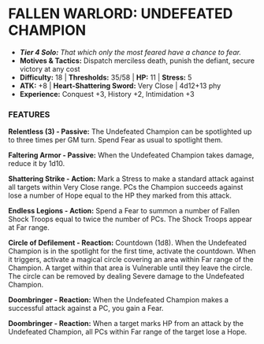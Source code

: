 # FALLEN WARLORD: UNDEFEATED CHAMPION

- ***Tier 4 Solo:*** *That which only the most feared have a chance to fear.*
- **Motives & Tactics:** Dispatch merciless death, punish the defiant, secure victory at any cost
- **Difficulty:** 18 | **Thresholds:** 35/58 | **HP:** 11 | **Stress:** 5
- **ATK:** +8 | **Heart-Shattering Sword:** Very Close | 4d12+13 phy
- **Experience:** Conquest +3, History +2, Intimidation +3

### FEATURES

**Relentless (3) - Passive:** The Undefeated Champion can be spotlighted up to three times per GM turn. Spend Fear as usual to spotlight them.

**Faltering Armor - Passive:** When the Undefeated Champion takes damage, reduce it by 1d10.

**Shattering Strike - Action:** Mark a Stress to make a standard attack against all targets within Very Close range. PCs the Champion succeeds against lose a number of Hope equal to the HP they marked from this attack.

**Endless Legions - Action:** Spend a Fear to summon a number of Fallen Shock Troops equal to twice the number of PCs. The Shock Troops appear at Far range.

**Circle of Defilement - Reaction:** Countdown (1d8). When the Undefeated Champion is in the spotlight for the first time, activate the countdown. When it triggers, activate a magical circle covering an area within Far range of the Champion. A target within that area is Vulnerable until they leave the circle. The circle can be removed by dealing Severe damage to the Undefeated Champion.

**Doombringer - Reaction:** When the Undefeated Champion makes a successful attack against a PC, you gain a Fear.

**Doombringer - Reaction:** When a target marks HP from an attack by the Undefeated Champion, all PCs within Far range of the target lose a Hope.
